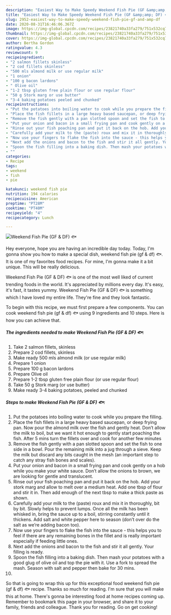 ```yaml
---
description: "Easiest Way to Make Speedy Weekend Fish Pie (GF &amp;amp; DF) 🐟"
title: "Easiest Way to Make Speedy Weekend Fish Pie (GF &amp;amp; DF) 🐟"
slug: 2952-easiest-way-to-make-speedy-weekend-fish-pie-gf-and-amp-df
date: 2020-08-31T16:46:06.367Z
image: https://img-global.cpcdn.com/recipes/23821740a33fa279/751x532cq70/weekend-fish-pie-gf-df-🐟-recipe-main-photo.jpg
thumbnail: https://img-global.cpcdn.com/recipes/23821740a33fa279/751x532cq70/weekend-fish-pie-gf-df-🐟-recipe-main-photo.jpg
cover: https://img-global.cpcdn.com/recipes/23821740a33fa279/751x532cq70/weekend-fish-pie-gf-df-🐟-recipe-main-photo.jpg
author: Bertha Gordon
ratingvalue: 4.3
reviewcount: 9
recipeingredient:
- "2 salmon fillets skinless"
- "2 cod fillets skinless"
- "500 mls almond milk or use regular milk"
- "1 onion"
- "100 g bacon lardons"
- " Olive oil"
- "1-2 tbsp gluten free plain flour or use regular flour"
- "50 g Stork marg or use butter"
- "3-4 baking potatoes peeled and chunked"
recipeinstructions:
- "Put the potatoes into boiling water to cook while you prepare the filling."
- "Place the fish fillets in a large heavy based saucepan, or deep frying pan. Now pour the almond milk over the fish and gently heat. Don’t allow the milk to boil, but we want it hot enough to gently start poaching the fish. After 5 mins turn the fillets over and cook for another few minutes"
- "Remove the fish gently with a pan slotted spoon and set the fish to one side in a bowl. Pour the remaining milk into a jug through a sieve. Keep the milk but discard any bits caught in the mesh (an important step to catch any stray fish bones and scales)."
- "Put your onion and bacon in a small frying pan and cook gently on a hob while you make your white sauce. Don’t allow the onions to brown, we are looking for gentle and translucent."
- "Rinse out your fish poaching pan and put it back on the hob. Add your stork marg and allow to melt over a medium heat. Add one tbsp of flour and stir it in. Then add enough of the next tbsp to make a thick paste as shown."
- "Carefully add your milk to the (paste) roux and mix it in thoroughly, bit by bit. Slowly helps to prevent lumps. Once all the milk has been whisked in, bring the sauce up to a boil, stirring constantly until it thickens. Add salt and white pepper here to season (don’t over do the salt as we’re adding bacon too)."
- "Now use your fingers to flake the fish into the sauce - this helps you to feel if there are any remaining bones in the fillet and is really important especially if feeding little ones."
- "Next add the onions and bacon to the fish and stir it all gently. Your filling is ready."
- "Spoon the fish filling into a baking dish. Then mash your potatoes with a good glug of olive oil and top the pie with it. Use a fork to spread the mash. Season with salt and pepper then bake for 30 mins."
- ""
categories:
- Recipe
tags:
- weekend
- fish
- pie

katakunci: weekend fish pie 
nutrition: 194 calories
recipecuisine: American
preptime: "PT28M"
cooktime: "PT40M"
recipeyield: "4"
recipecategory: Lunch

---
```



![Weekend Fish Pie (GF &amp; DF) 🐟](https://img-global.cpcdn.com/recipes/23821740a33fa279/751x532cq70/weekend-fish-pie-gf-df-🐟-recipe-main-photo.jpg)

Hey everyone, hope you are having an incredible day today. Today, I'm gonna show you how to make a special dish, weekend fish pie (gf &amp; df) 🐟. It is one of my favorites food recipes. For mine, I'm gonna make it a bit unique. This will be really delicious.



Weekend Fish Pie (GF &amp; DF) 🐟 is one of the most well liked of current trending foods in the world. It's appreciated by millions every day. It's easy, it's fast, it tastes yummy. Weekend Fish Pie (GF &amp; DF) 🐟 is something which I have loved my entire life. They're fine and they look fantastic.


To begin with this recipe, we must first prepare a few components. You can cook weekend fish pie (gf &amp; df) 🐟 using 9 ingredients and 10 steps. Here is how you can achieve that.

<!--inarticleads1-->

##### The ingredients needed to make Weekend Fish Pie (GF &amp; DF) 🐟:

1. Take 2 salmon fillets, skinless
1. Prepare 2 cod fillets, skinless
1. Make ready 500 mls almond milk (or use regular milk)
1. Prepare 1 onion
1. Prepare 100 g bacon lardons
1. Prepare  Olive oil
1. Prepare 1-2 tbsp gluten free plain flour (or use regular flour)
1. Take 50 g Stork marg (or use butter)
1. Make ready 3-4 baking potatoes, peeled and chunked




<!--inarticleads2-->

##### Steps to make Weekend Fish Pie (GF &amp; DF) 🐟:

1. Put the potatoes into boiling water to cook while you prepare the filling.
1. Place the fish fillets in a large heavy based saucepan, or deep frying pan. Now pour the almond milk over the fish and gently heat. Don’t allow the milk to boil, but we want it hot enough to gently start poaching the fish. After 5 mins turn the fillets over and cook for another few minutes
1. Remove the fish gently with a pan slotted spoon and set the fish to one side in a bowl. Pour the remaining milk into a jug through a sieve. Keep the milk but discard any bits caught in the mesh (an important step to catch any stray fish bones and scales).
1. Put your onion and bacon in a small frying pan and cook gently on a hob while you make your white sauce. Don’t allow the onions to brown, we are looking for gentle and translucent.
1. Rinse out your fish poaching pan and put it back on the hob. Add your stork marg and allow to melt over a medium heat. Add one tbsp of flour and stir it in. Then add enough of the next tbsp to make a thick paste as shown.
1. Carefully add your milk to the (paste) roux and mix it in thoroughly, bit by bit. Slowly helps to prevent lumps. Once all the milk has been whisked in, bring the sauce up to a boil, stirring constantly until it thickens. Add salt and white pepper here to season (don’t over do the salt as we’re adding bacon too).
1. Now use your fingers to flake the fish into the sauce - this helps you to feel if there are any remaining bones in the fillet and is really important especially if feeding little ones.
1. Next add the onions and bacon to the fish and stir it all gently. Your filling is ready.
1. Spoon the fish filling into a baking dish. Then mash your potatoes with a good glug of olive oil and top the pie with it. Use a fork to spread the mash. Season with salt and pepper then bake for 30 mins.
1. 




So that is going to wrap this up for this exceptional food weekend fish pie (gf &amp; df) 🐟 recipe. Thanks so much for reading. I'm sure that you will make this at home. There's gonna be interesting food at home recipes coming up. Remember to bookmark this page in your browser, and share it to your family, friends and colleague. Thank you for reading. Go on get cooking!
